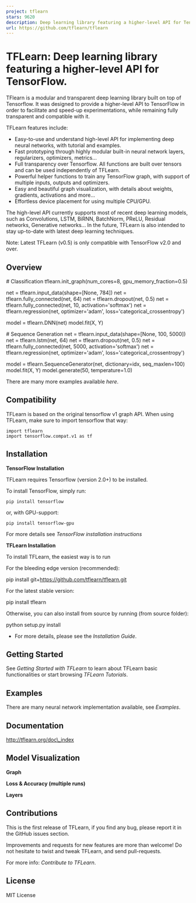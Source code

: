 ```yaml
---
project: tflearn
stars: 9620
description: Deep learning library featuring a higher-level API for TensorFlow.
url: https://github.com/tflearn/tflearn
---
```


TFLearn: Deep learning library featuring a higher-level API for TensorFlow.
===========================================================================

TFlearn is a modular and transparent deep learning library built on top of Tensorflow. It was designed to provide a higher-level API to TensorFlow in order to facilitate and speed-up experimentations, while remaining fully transparent and compatible with it.

TFLearn features include:

-   Easy-to-use and understand high-level API for implementing deep neural networks, with tutorial and examples.
-   Fast prototyping through highly modular built-in neural network layers, regularizers, optimizers, metrics...
-   Full transparency over Tensorflow. All functions are built over tensors and can be used independently of TFLearn.
-   Powerful helper functions to train any TensorFlow graph, with support of multiple inputs, outputs and optimizers.
-   Easy and beautiful graph visualization, with details about weights, gradients, activations and more...
-   Effortless device placement for using multiple CPU/GPU.

The high-level API currently supports most of recent deep learning models, such as Convolutions, LSTM, BiRNN, BatchNorm, PReLU, Residual networks, Generative networks... In the future, TFLearn is also intended to stay up-to-date with latest deep learning techniques.

Note: Latest TFLearn (v0.5) is only compatible with TensorFlow v2.0 and over.

Overview
--------

\# Classification
tflearn.init\_graph(num\_cores\=8, gpu\_memory\_fraction\=0.5)

net \= tflearn.input\_data(shape\=\[None, 784\])
net \= tflearn.fully\_connected(net, 64)
net \= tflearn.dropout(net, 0.5)
net \= tflearn.fully\_connected(net, 10, activation\='softmax')
net \= tflearn.regression(net, optimizer\='adam', loss\='categorical\_crossentropy')

model \= tflearn.DNN(net)
model.fit(X, Y)

\# Sequence Generation
net \= tflearn.input\_data(shape\=\[None, 100, 5000\])
net \= tflearn.lstm(net, 64)
net \= tflearn.dropout(net, 0.5)
net \= tflearn.fully\_connected(net, 5000, activation\='softmax')
net \= tflearn.regression(net, optimizer\='adam', loss\='categorical\_crossentropy')

model \= tflearn.SequenceGenerator(net, dictionary\=idx, seq\_maxlen\=100)
model.fit(X, Y)
model.generate(50, temperature\=1.0)

There are many more examples available _here_.

Compatibility
-------------

TFLearn is based on the original tensorflow v1 graph API. When using TFLearn, make sure to import tensorflow that way:

```
import tflearn
import tensorflow.compat.v1 as tf
```

Installation
------------

**TensorFlow Installation**

TFLearn requires Tensorflow (version 2.0+) to be installed.

To install TensorFlow, simply run:

```
pip install tensorflow
```

or, with GPU-support:

```
pip install tensorflow-gpu
```

For more details see _TensorFlow installation instructions_

**TFLearn Installation**

To install TFLearn, the easiest way is to run

For the bleeding edge version (recommended):

pip install git+https://github.com/tflearn/tflearn.git

For the latest stable version:

pip install tflearn

Otherwise, you can also install from source by running (from source folder):

python setup.py install

-   For more details, please see the _Installation Guide_.

Getting Started
---------------

See _Getting Started with TFLearn_ to learn about TFLearn basic functionalities or start browsing _TFLearn Tutorials_.

Examples
--------

There are many neural network implementation available, see _Examples_.

Documentation
-------------

http://tflearn.org/doc\_index

Model Visualization
-------------------

**Graph**

**Loss & Accuracy (multiple runs)**

**Layers**

Contributions
-------------

This is the first release of TFLearn, if you find any bug, please report it in the GitHub issues section.

Improvements and requests for new features are more than welcome! Do not hesitate to twist and tweak TFLearn, and send pull-requests.

For more info: _Contribute to TFLearn_.

License
-------

MIT License
